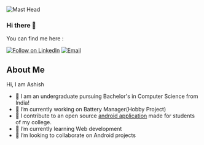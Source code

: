 ![Mast Head](https://user-images.githubusercontent.com/74979286/198380669-a89c3420-8000-4510-8628-4fbbc23cb5eb.png)

### Hi there 👋

<!--ashishsaranshakya/ashishsaranshakya** is a ✨ _special_ ✨ repository because its `README.md` (this file) appears on your GitHub profile. -->

You can find me here :
<p align="left">
  <a href="https://www.linkedin.com/in/ashish-saran-shakya-3a223b19b/"><img title="Follow on LinkedIn" src="https://img.shields.io/badge/LinkedIn-0077B5?style=for-the-badge&logo=linkedin&logoColor=white"/></a>
  <a href="mailto:harshshakya18585@gmail.com"><img title="Email" src="https://img.shields.io/badge/Gmail-D14836?style=for-the-badge&logo=gmail&logoColor=white"/></a>
  

## About Me
Hi, I am Ashish
- 🔭 I am an undergraduate pursuing Bachelor's in Computer Science from India!
- 🔭 I’m currently working on Battery Manager(Hobby Project)
- 🔭 I contribute to an open source <a href="https://github.com/therealsujitk/android-vtop-chennai">android application</a> made for students of my college.
- 🌱 I’m currently learning Web development 
- 👯 I’m looking to collaborate on Android projects
<!--- 🤔 I’m looking for help with ...
- 💬 Ask me about ...-->
